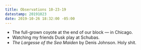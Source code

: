 ```yaml
---
title: Observations 10-23-19
datestamp: 20191023
date: 2019-10-26 18:32:00 -05:00
---
```


- The full-grown coyote at the end of our block — in Chicago.
- Watching my friends Dusk play at Schubas.
- *The Largesse of the Sea Maiden* by Denis Johnson. Holy shit.
